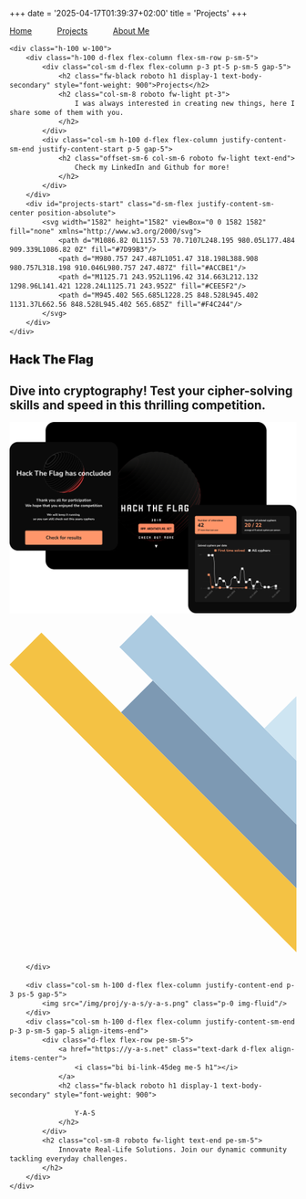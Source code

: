 +++
date = '2025-04-17T01:39:37+02:00'
title = 'Projects'
+++

<div class="projects overflow-x-hidden">

<div class="screen">
    <div class="position-absolute top-0 end-0">
        <div class="d-flex flex-column links nordic">
            <a href="/"
               class="b" style="margin-right: 8%;">Home</a>
            <a href="/projects/"
               class="b" style="margin-right: 8%;">Projects</a>
            <a href="/about-me/"
               class="b">About Me</a>
        </div>
    </div>

    <div class="h-100 w-100">
        <div class="h-100 d-flex flex-column flex-sm-row p-sm-5">
            <div class="col-sm d-flex flex-column p-3 pt-5 p-sm-5 gap-5">
                <h2 class="fw-black roboto h1 display-1 text-body-secondary" style="font-weight: 900">Projects</h2>
                <h2 class="col-sm-8 roboto fw-light pt-3">
                    I was always interested in creating new things, here I share some of them with you.
                </h2>
            </div>
            <div class="col-sm h-100 d-flex flex-column justify-content-sm-end justify-content-start p-5 gap-5">
                <h2 class="offset-sm-6 col-sm-6 roboto fw-light text-end">
                    Check my LinkedIn and Github for more!
                </h2>
            </div>
        </div>
        <div id="projects-start" class="d-sm-flex justify-content-sm-center position-absolute">
            <svg width="1582" height="1582" viewBox="0 0 1582 1582" fill="none" xmlns="http://www.w3.org/2000/svg">
                <path d="M1086.82 0L1157.53 70.7107L248.195 980.05L177.484 909.339L1086.82 0Z" fill="#7D99B3"/>
                <path d="M980.757 247.487L1051.47 318.198L388.908 980.757L318.198 910.046L980.757 247.487Z" fill="#ACCBE1"/>
                <path d="M1125.71 243.952L1196.42 314.663L212.132 1298.96L141.421 1228.24L1125.71 243.952Z" fill="#CEE5F2"/>
                <path d="M945.402 565.685L1228.25 848.528L945.402 1131.37L662.56 848.528L945.402 565.685Z" fill="#F4C244"/>
            </svg>
        </div>
    </div>
</div>

<div class="screen">
    <div class="h-100 d-flex flex-column flex-sm-row p-sm-5">
        <div class="col-sm h-100 d-flex flex-column justify-content-end p-3 p-sm-5 gap-5">
            <div class="d-flex flex-row">
                <h2 class="fw-black roboto h1 display-1 text-body-secondary" style="font-weight: 900">
                    Hack The Flag
                </h2>
                <a href="https://hacktheflag.net" class="text-dark d-flex align-items-center">
                    <i class="bi bi-link-45deg ms-5 h1"></i>
                </a>
            </div>
            <h2 class="col-sm-8 roboto fw-light">
                Dive into cryptography! Test your cipher-solving skills and speed in this thrilling competition.
            </h2>
        </div>
        <div class="col-sm h-100 d-flex flex-column justify-content-sm-end pe-sm-5 p-3">
            <img src="/img/proj/htf/HTF.png" class="p-0 img-fluid"/>
        </div>
    </div>
</div>

<div class="screen">
    <div class="h-100 d-flex flex-column flex-sm-row p-sm-5">
        <div id="projects-2" class="position-absolute end-0">
            <svg width="637" height="747" viewBox="0 0 637 747" fill="none" xmlns="http://www.w3.org/2000/svg">
                <path d="M318.198 145.199L247.487 215.909L637 605.422V464.001L318.198 145.199Z" fill="#7D99B3"/>
                <path d="M314.663 0.240723L243.952 70.9514L637 463.999V322.578L314.663 0.240723Z" fill="#ACCBE1"/>
                <path d="M70.7107 39.1322L0 109.843L637 746.843V605.421L70.7107 39.1322Z" fill="#F4C244"/>
                <path d="M637 181.157L636.396 180.553L565.686 251.264L637 322.578V181.157Z" fill="#CEE5F2"/>
            </svg>

        </div>

        <div class="col-sm h-100 d-flex flex-column justify-content-end p-3 ps-5 gap-5">
            <img src="/img/proj/y-a-s/y-a-s.png" class="p-0 img-fluid"/>
        </div>
        <div class="col-sm h-100 d-flex flex-column justify-content-sm-end p-3 p-sm-5 gap-5 align-items-end">
            <div class="d-flex flex-row pe-sm-5">
                <a href="https://y-a-s.net" class="text-dark d-flex align-items-center">
                    <i class="bi bi-link-45deg me-5 h1"></i>
                </a>
                <h2 class="fw-black roboto h1 display-1 text-body-secondary" style="font-weight: 900">

                    Y-A-S
                </h2>
            </div>
            <h2 class="col-sm-8 roboto fw-light text-end pe-sm-5">
                Innovate Real-Life Solutions. Join our dynamic community tackling everyday challenges.
            </h2>
        </div>
    </div>
</div>

</div>
